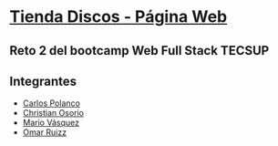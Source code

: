 # [Tienda Discos - Página Web](https://mariovasquez.github.io/Reto2_G17/)
## Reto 2 del bootcamp Web Full Stack TECSUP 
## Integrantes
* [Carlos Polanco](https://github.com/capolancoz)
* [Christian Osorio](https://github.com/xtianochero)
* [Mario Vásquez](https://github.com/mariovasquez)
* [Omar Ruizz](https://github.com/#)

